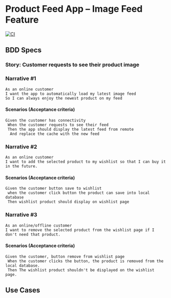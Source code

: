 # Product Feed App – Image Feed Feature
[![CI](https://github.com/aminfaruq/ProductFeed/actions/workflows/CI.yml/badge.svg)](https://github.com/aminfaruq/ProductFeed/actions/workflows/CI.yml)

## BDD Specs

### Story: Customer requests to see their product image

### Narrative #1

```
As an online customer
I want the app to automatically load my latest image feed
So I can always enjoy the newest product on my feed
```

#### Scenarios (Acceptance criteria)

```
Given the customer has connectivity
 When the customer requests to see their feed
 Then the app should display the latest feed from remote
  And replace the cache with the new feed
```

### Narrative #2
```
As an online customer
I want to add the selected product to my wishlist so that I can buy it in the future.
```

#### Scenarios (Acceptance criteria)
```
Given the customer button save to wishlist 
 when the customer click button the product can save into local database
 Then wishlist product should display on wishlist page
```

### Narrative #3
```
As an online/offline customer
I want to remove the selected product from the wishlist page if I don't need that product.
```

#### Scenarios (Acceptance criteria)
```
Given the customer, button remove from wishlist page 
 When the customer clicks the button, the product is removed from the local database.
 Then The wishlist product shouldn't be displayed on the wishlist page.
```

## Use Cases
